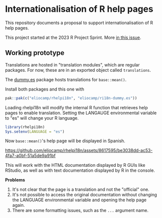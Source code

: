 # Internationalisation of R help pages

This repository documents a proposal to support internationalisation of R help pages.

This project started at the 2023 R Project Sprint.
More [in this issue](https://github.com/r-devel/r-project-sprint-2023/issues/35).

## Working prototype

Translations are hosted in "translation modules", which are regular packages. 
For now, these are in an exported object called `translations`. 

The [dummy.es](https://github.com/eliocamp/ri18n-dummy.es) package hosts translations for `base::mean()`. 

Install both packages and this one with

``` r
pak::pak(c("eliocamp/rhelpi18n", "eliocamp/ri18n-dummy.es"))
```

Loading rhelpi18n will modify the internal R function that retrieves help pages to enable translation.
Setting the LANGAUGE environmental variable to "es" will change your R language. 

```r
library(rhelpi18n)
Sys.setenv(LANGUAGE = "es")
```

Now `base::mean()`'s help page will be displayed in Spanish.

https://github.com/eliocamp/rhelpi18n/assets/8617595/be3038dd-ac53-4fa7-a0bf-51a5de9a91bf

This will work with the HTML documentation displayed by R GUIs like RStudio, as well as with text documentation displayed by R in the console. 

**Problems**

1. It's not clear that the page is a translation and not the "official" one. 
2. It's not possible to access the original documentation without changing the LANGUAGE environmental variable and opening the help page again. 
3. There are some formatting issues, such as the `...` argument name. 

